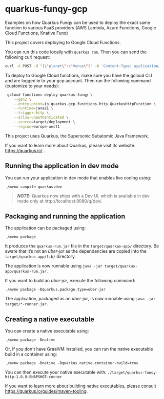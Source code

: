 # quarkus-funqy-gcp

Examples on how Quarkus Funqy can be used to deploy the exact same function to various FaaS providers (AWS Lambda, Azure Functions, Google Cloud Functions, Knative Funq)

This project covers deploying to Google Cloud Functions.

You can run this code locally with `quarkus run`.  Then you can send the following curl request:

```bash
curl -X POST -d "{\"planet\":\"Venus\"}" -H 'Content-Type: application/json' http://localhost:8080/api/LandingRequest
```

To deploy to Google Cloud functions, make sure you have the gcloud CLI and are logged in to your gcp account. Then run the following command (customize to your needs):

```bash
 gcloud functions deploy quarkus-funqy \
    --gen2 \
    --entry-point=io.quarkus.gcp.functions.http.QuarkusHttpFunction \
    --runtime=java21 \
    --trigger-http \
    --allow-unauthenticated \
    --source=target/deployment \
    --region=europe-west1
```

This project uses Quarkus, the Supersonic Subatomic Java Framework.

If you want to learn more about Quarkus, please visit its website: https://quarkus.io/ .

## Running the application in dev mode

You can run your application in dev mode that enables live coding using:

```shell script
./mvnw compile quarkus:dev
```

> **_NOTE:_**  Quarkus now ships with a Dev UI, which is available in dev mode only at http://localhost:8080/q/dev/.

## Packaging and running the application
 
The application can be packaged using:

```shell script
./mvnw package
```

It produces the `quarkus-run.jar` file in the `target/quarkus-app/` directory.
Be aware that it’s not an _über-jar_ as the dependencies are copied into the `target/quarkus-app/lib/` directory.

The application is now runnable using `java -jar target/quarkus-app/quarkus-run.jar`.

If you want to build an _über-jar_, execute the following command:

```shell script
./mvnw package -Dquarkus.package.type=uber-jar
```

The application, packaged as an _über-jar_, is now runnable using `java -jar target/*-runner.jar`.

## Creating a native executable

You can create a native executable using:

```shell script
./mvnw package -Dnative
```

Or, if you don't have GraalVM installed, you can run the native executable build in a container using:

```shell script
./mvnw package -Dnative -Dquarkus.native.container-build=true
```

You can then execute your native executable with: `./target/quarkus-funqy-http-1.0.0-SNAPSHOT-runner`

If you want to learn more about building native executables, please consult https://quarkus.io/guides/maven-tooling.
